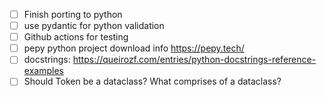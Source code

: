 - [ ] Finish porting to python
- [ ] use pydantic for python validation
- [ ] Github actions for testing
- [ ] pepy python project download info https://pepy.tech/
- [ ] docstrings: https://queirozf.com/entries/python-docstrings-reference-examples
- [ ] Should Token be a dataclass? What comprises of a dataclass?